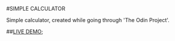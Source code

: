 #SIMPLE CALCULATOR

Simple calculator, created while going through 'The Odin Project'.

##[LIVE DEMO](https://s0rus.github.io/THE-ODIN-PROJECT/simple-calculator);
